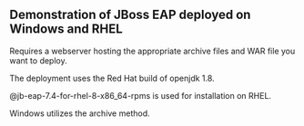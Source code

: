 ## Demonstration of JBoss EAP deployed on Windows and RHEL

Requires a webserver hosting the appropriate archive files and WAR file you want to deploy.

The deployment uses the Red Hat build of openjdk 1.8.

@jb-eap-7.4-for-rhel-8-x86_64-rpms is used for installation on RHEL.

Windows utilizes the archive method.
